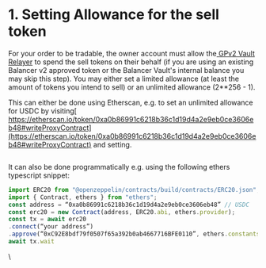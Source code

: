 # 1. Setting Allowance for the sell token

For your order to be tradable, the owner account must allow the[ GPv2 Vault Relayer](https://etherscan.io/address/0xC92E8bdf79f0507f65a392b0ab4667716BFE0110) to spend the sell tokens on their behalf (if you are using an existing Balancer v2 approved token or the Balancer Vault's internal balance you may skip this step). You may either set a limited allowance (at least the amount of tokens you intend to sell) or an unlimited allowance (2\*\*256 - 1).

This can either be done using Etherscan, e.g. to set an unlimited allowance for USDC by visiting[ https://etherscan.io/token/0xa0b86991c6218b36c1d19d4a2e9eb0ce3606eb48#writeProxyContract](https://etherscan.io/token/0xa0b86991c6218b36c1d19d4a2e9eb0ce3606eb48#writeProxyContract) and setting.

<figure><img src="https://lh4.googleusercontent.com/NGTgGkxl564ffoySZvaY8fzZIn_luQ3-ZO2s1SkyOMtecwIweGjFCBukopBdgmY8JaTe6kf3Syx3Fiv_Z8VPmBRtFuuAdQVdPdnYYMmDmA4jCG22VCaT21AxlVkYtwL9cgBsV3OM07q_tGai6lHZB3sQanbF_i1SgVJgT9xz98yZq7izYD3UOgHKPBxRjQ" alt="" /><figcaption></figcaption></figure>

It can also be done programmatically e.g. using the following ethers typescript snippet:

```typescript
import ERC20 from "@openzeppelin/contracts/build/contracts/ERC20.json";
import { Contract, ethers } from "ethers";
const address = “0xa0b86991c6218b36c1d19d4a2e9eb0ce3606eb48” // USDC
const erc20 = new Contract(address, ERC20.abi, ethers.provider);
const tx = await erc20
.connect(“your address”)
.approve(“0xC92E8bdf79f0507f65a392b0ab4667716BFE0110”, ethers.constants.MaxUint256);
await tx.wait
```

\
